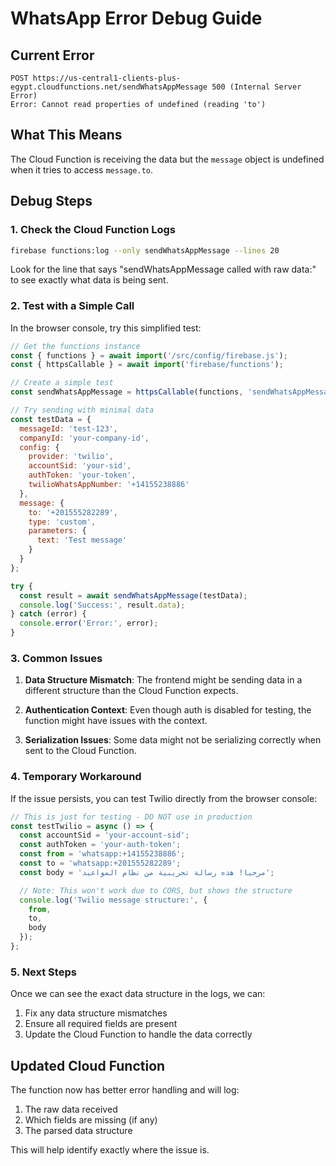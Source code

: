 # WhatsApp Error Debug Guide

## Current Error
```
POST https://us-central1-clients-plus-egypt.cloudfunctions.net/sendWhatsAppMessage 500 (Internal Server Error)
Error: Cannot read properties of undefined (reading 'to')
```

## What This Means
The Cloud Function is receiving the data but the `message` object is undefined when it tries to access `message.to`.

## Debug Steps

### 1. Check the Cloud Function Logs
```bash
firebase functions:log --only sendWhatsAppMessage --lines 20
```

Look for the line that says "sendWhatsAppMessage called with raw data:" to see exactly what data is being sent.

### 2. Test with a Simple Call
In the browser console, try this simplified test:

```javascript
// Get the functions instance
const { functions } = await import('/src/config/firebase.js');
const { httpsCallable } = await import('firebase/functions');

// Create a simple test
const sendWhatsAppMessage = httpsCallable(functions, 'sendWhatsAppMessage');

// Try sending with minimal data
const testData = {
  messageId: 'test-123',
  companyId: 'your-company-id',
  config: {
    provider: 'twilio',
    accountSid: 'your-sid',
    authToken: 'your-token',
    twilioWhatsAppNumber: '+14155238886'
  },
  message: {
    to: '+201555282289',
    type: 'custom',
    parameters: {
      text: 'Test message'
    }
  }
};

try {
  const result = await sendWhatsAppMessage(testData);
  console.log('Success:', result.data);
} catch (error) {
  console.error('Error:', error);
}
```

### 3. Common Issues

1. **Data Structure Mismatch**: The frontend might be sending data in a different structure than the Cloud Function expects.

2. **Authentication Context**: Even though auth is disabled for testing, the function might have issues with the context.

3. **Serialization Issues**: Some data might not be serializing correctly when sent to the Cloud Function.

### 4. Temporary Workaround

If the issue persists, you can test Twilio directly from the browser console:

```javascript
// This is just for testing - DO NOT use in production
const testTwilio = async () => {
  const accountSid = 'your-account-sid';
  const authToken = 'your-auth-token';
  const from = 'whatsapp:+14155238886';
  const to = 'whatsapp:+201555282289';
  const body = 'مرحبا! هذه رسالة تجريبية من نظام المواعيد';

  // Note: This won't work due to CORS, but shows the structure
  console.log('Twilio message structure:', {
    from,
    to,
    body
  });
};
```

### 5. Next Steps

Once we can see the exact data structure in the logs, we can:
1. Fix any data structure mismatches
2. Ensure all required fields are present
3. Update the Cloud Function to handle the data correctly

## Updated Cloud Function

The function now has better error handling and will log:
1. The raw data received
2. Which fields are missing (if any)
3. The parsed data structure

This will help identify exactly where the issue is.